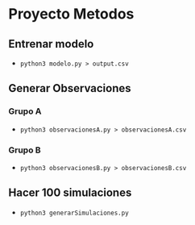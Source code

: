 # Proyecto Metodos

## Entrenar modelo

- `python3 modelo.py > output.csv`

## Generar Observaciones

### Grupo A
- `python3 observacionesA.py > observacionesA.csv`

### Grupo B
- `python3 observacionesB.py > observacionesB.csv`

## Hacer 100 simulaciones

- `python3 generarSimulaciones.py` 